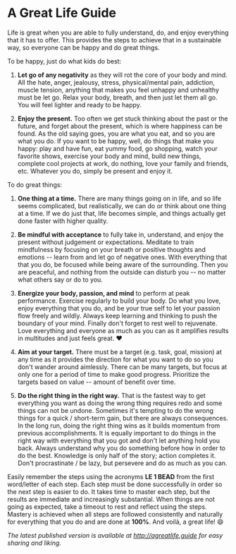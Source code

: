 A Great Life Guide
==================

Life is great when you are able to fully understand, do, and enjoy everything that it has to offer. This provides
the steps to achieve that in a sustainable way, so everyone can be happy and do great things.

To be happy, just do what kids do best:

1. **Let go of any negativity** as they will rot the core of your body and mind. All the hate, anger, jealousy, stress,
   physical/mental pain, addiction, muscle tension, anything that makes you feel unhappy and unhealthy must be let go.
   Relax your body, breath, and then just let them all go. You will feel lighter and ready to be happy.

2. **Enjoy the present.** Too often we get stuck thinking about the past or the future, and forget about the present,
   which is where happiness can be found. As the old saying goes, you are what you eat, and so you are what you do.
   If you want to be happy, well, do things that make you happy: play and have fun, eat yummy food, go shopping,
   watch your favorite shows, exercise your body and mind, build new things, complete cool projects at work, do nothing,
   love your family and friends, etc. Whatever you do, simply be present and enjoy it.

To do great things:

1. **One thing at a time.** There are many things going on in life, and so life seems complicated, but realistically,
   we can do or think about one thing at a time. If we do just that, life becomes simple, and things actually get
   done faster with higher quality.

2. **Be mindful with acceptance** to fully take in, understand, and enjoy the present without judgement or expectations.
   Meditate to train mindfulness by focusing on your breath or positive thoughts and emotions -- learn from and let go
   of negative ones. With everything that that you do, be focused while being aware of the surrounding.
   Then you are peaceful, and nothing from the outside can disturb you -- no matter what others say or do to you.

3. **Energize your body, passion, and mind** to perform at peak performance. Exercise regularly to build your body.
   Do what you love, enjoy everything that you do, and be your true self to let your passion flow freely and wildly.
   Always keep learning and thinking to push the boundary of your mind. Finally don't forget to rest well to rejuvenate.
   Love everything and everyone as much as you can as it amplifies results in multitudes and just feels great. :heart:

4. **Aim at your target.** There must be a target (e.g. task, goal, mission) at any time as it provides the direction
   for what you want to do so you don't wander around aimlessly. There can be many targets, but focus at only one for a
   period of time to make good progress. Prioritize the targets based on value -- amount of benefit over time.

5. **Do the right thing in the right way.** That is the fastest way to get everything you want as doing the wrong thing
   requires redo and some things can not be undone. Sometimes it's tempting to do the wrong things for a quick /
   short-term gain, but there are always consequences. In the long run, doing the right thing wins as it builds momentum
   from previous accomplishments. It is equally important to do things in the right way with everything that you got and
   don't let anything hold you back. Always understand why you do something before how in order to do the best.
   Knowledge is only half of the story; action completes it. Don't procrastinate / be lazy, but persevere and do as much
   as you can.

Easily remember the steps using the acronyms **LE 1 BEAD** from the first word/letter of each step. Each step
must be done successfully in order so the next step is easier to do. It takes time to master each step, but the results
are immediate and increasingly substantial. When things are not going as expected, take a timeout to rest and reflect
using the steps. Mastery is achieved when all steps are followed consistently and naturally for everything that you do
and are done at **100%**. And voilà, a great life! :smile:

*The latest published version is available at http://agreatlife.guide for easy sharing and liking.*
